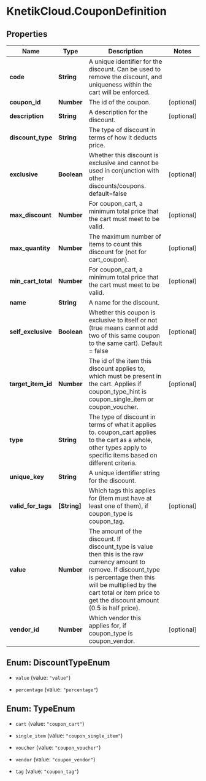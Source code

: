 # KnetikCloud.CouponDefinition

## Properties
Name | Type | Description | Notes
------------ | ------------- | ------------- | -------------
**code** | **String** | A unique identifier for the discount. Can be used to remove the discount, and uniqueness within the cart will be enforced. | 
**coupon_id** | **Number** | The id of the coupon. | [optional] 
**description** | **String** | A description for the discount. | [optional] 
**discount_type** | **String** | The type of discount in terms of how it deducts price. | 
**exclusive** | **Boolean** | Whether this discount is exclusive and cannot be used in conjunction with other discounts/coupons. default&#x3D;false | [optional] 
**max_discount** | **Number** | For coupon_cart, a minimum total price that the cart must meet to be valid. | [optional] 
**max_quantity** | **Number** | The maximum number of items to count this discount for (not for cart_coupon). | [optional] 
**min_cart_total** | **Number** | For coupon_cart, a minimum total price that the cart must meet to be valid. | [optional] 
**name** | **String** | A name for the discount. | 
**self_exclusive** | **Boolean** | Whether this coupon is exclusive to itself or not (true means cannot add two of this same coupon to the same cart).  Default &#x3D; false | [optional] 
**target_item_id** | **Number** | The id of the item this discount applies to, which must be present in the cart. Applies if coupon_type_hint is coupon_single_item or coupon_voucher. | [optional] 
**type** | **String** | The type of discount in terms of what it applies to. coupon_cart applies to the cart as a whole, other types apply to specific items based on different criteria. | 
**unique_key** | **String** | A unique identifier string for the discount. | 
**valid_for_tags** | **[String]** | Which tags this applies for (item must have at least one of them), if coupon_type is coupon_tag. | [optional] 
**value** | **Number** | The amount of the discount. If discount_type is value then this is the raw currency amount to remove. If discount_type is percentage then this will be multiplied by the cart total or item price to get the discount amount (0.5 is half price). | 
**vendor_id** | **Number** | Which vendor this applies for, if coupon_type is coupon_vendor. | [optional] 


<a name="DiscountTypeEnum"></a>
## Enum: DiscountTypeEnum


* `value` (value: `"value"`)

* `percentage` (value: `"percentage"`)




<a name="TypeEnum"></a>
## Enum: TypeEnum


* `cart` (value: `"coupon_cart"`)

* `single_item` (value: `"coupon_single_item"`)

* `voucher` (value: `"coupon_voucher"`)

* `vendor` (value: `"coupon_vendor"`)

* `tag` (value: `"coupon_tag"`)




